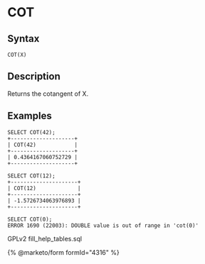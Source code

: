 
# COT

## Syntax


```
COT(X)
```

## Description


Returns the cotangent of X.


## Examples


```
SELECT COT(42);
+--------------------+
| COT(42)            |
+--------------------+
| 0.4364167060752729 |
+--------------------+

SELECT COT(12);
+---------------------+
| COT(12)             |
+---------------------+
| -1.5726734063976893 |
+---------------------+

SELECT COT(0);
ERROR 1690 (22003): DOUBLE value is out of range in 'cot(0)'
```


GPLv2 fill_help_tables.sql


{% @marketo/form formId="4316" %}

